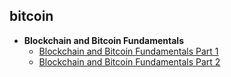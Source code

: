 ## bitcoin

* **Blockchain and Bitcoin Fundamentals**
    * [Blockchain and Bitcoin Fundamentals Part 1](http://1ink.cc/5EtD3)
    * [Blockchain and Bitcoin Fundamentals Part 2](http://1ink.cc/NqbX6)
